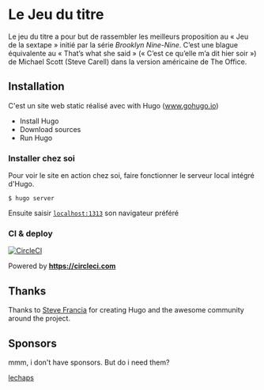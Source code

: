 # Le Jeu du titre

Le jeu du titre a pour but de rassembler les meilleurs proposition au « Jeu de la sextape » initié par la série _Brooklyn Nine-Nine_.  C’est une blague équivalente au « That’s what she said » (« C’est ce qu’elle m’a dit hier soir ») de Michael Scott (Steve Carell) dans la version américaine de The Office.

## Installation

C'est un site web static réalisé avec with Hugo (www.gohugo.io)

- Install Hugo
- Download sources
- Run Hugo

### Installer chez soi

Pour voir le site en action chez soi, faire fonctionner le serveur local intégré d'Hugo.
```
$ hugo server
```
Ensuite saisir [`localhost:1313`](http://localhost:1313) son navigateur préféré

### CI & deploy 
[![CircleCI](https://circleci.com/gh/lechaps/cluboeno.svg?style=svg)](https://circleci.com/gh/lechaps/cluboeno)

Powered by **https://circleci.com**

## Thanks

Thanks to [Steve Francia](https://github.com/spf13) for creating Hugo and the awesome community around the project.

## Sponsors

mmm, i don't have sponsors. But do i need them?

[lechaps](https://github.com/lechaps)